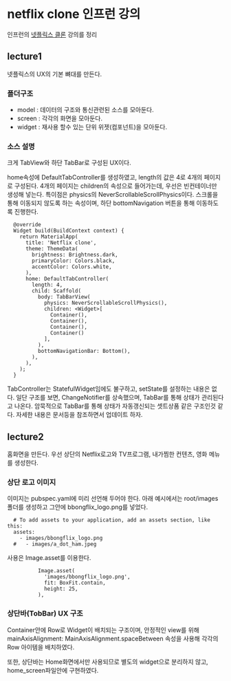 # netflix clone 인프런 강의

인프런의 [넷플릭스 클론](https://www.inflearn.com/course/flutter-netflix-clone-app) 강의를 정리

## lecture1

넷플릭스의 UX의 기본 뼈대를 만든다.

### 폴더구조
* model : 데이터의 구조와 통신관련된 소스를 모아둔다.
* screen : 각각의 화면을 모아둔다.
* widget : 재사용 할수 있는 단위 위젯(컴포넌트)을 모아둔다.

### 소스 설명
크게 TabView와 하단 TabBar로 구성된 UX이다.

home속성에 DefaultTabController를 생성하였고,
length의 값은 4로 4개의 페이지로 구성된다.
4개의 페이지는 children의 속성으로 들어가는데, 우선은 빈컨테이너만 생성해 넣는다.
특이점은 physics의 NeverScrollableScrollPhysics이다.
스크롤을 통해 이동되지 않도록 하는 속성이며, 하단 bottomNavigation 버튼을 통해 이동하도록 진행한다.
```
  @override
  Widget build(BuildContext context) {
    return MaterialApp(
      title: 'Netflix clone',
      theme: ThemeData(
        brightness: Brightness.dark,
        primaryColor: Colors.black,
        accentColor: Colors.white,
      ),
      home: DefaultTabController(
        length: 4,
        child: Scaffold(
          body: TabBarView(
            physics: NeverScrollableScrollPhysics(),
            children: <Widget>[
              Container(),
              Container(),
              Container(),
              Container()
            ],
          ),
          bottomNavigationBar: Bottom(),
        ),
      ),
    );
  }
```

TabController는 StatefulWidget임에도 불구하고, setState를 설정하는 내용은 없다.
일단 구조를 보면, ChangeNotifier를 상속했으며, TabBar를 통해 상태가 관리된다고 나온다.
암묵적으로 TabBar를 통해 상태가 자동갱신되는 셋트상품 같은 구조인것 같다.
자세한 내용은 문서등을 참조하면서 업데이트 하자.


## lecture2

홈화면을 만든다.
우선 상단의 Netflix로고와 TV프로그램, 내가찜한 컨텐츠, 영화 메뉴를 생성한다.

### 상단 로고 이미지
이미지는 pubspec.yaml에 미리 선언해 두어야 한다.
아래 예시에서는 root/images 폴더를 생성하고 그안에 bbongflix_logo.png를 넣었다.
```
  # To add assets to your application, add an assets section, like this:
  assets:
    - images/bbongflix_logo.png
  #   - images/a_dot_ham.jpeg
```
사용은 Image.asset를 이용한다.
```
          Image.asset(
            'images/bbongflix_logo.png',
            fit: BoxFit.contain,
            height: 25,
          ),
```

### 상단바(TobBar) UX 구조
Container안에 Row로 Widget이 배치되는 구조이며, 안정적인 view를 위해 mainAxisAlignment: MainAxisAlignment.spaceBetween 속성을 사용해 각각의 Row 아이템을 배치하였다.

또한, 상단바는 Home화면에서만 사용되므로 별도의 widget으로 분리하지 않고, home_screen파일안에 구현하였다.